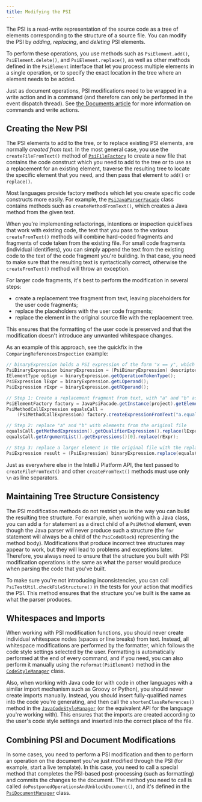 ```yaml
---
title: Modifying the PSI
---
```


The PSI is a read-write representation of the source code as a tree of elements corresponding to the structure of a source
file. You can modify the PSI by *adding*, *replacing*, and *deleting* PSI elements.

To perform these operations, you use methods such as `PsiElement.add()`, `PsiElement.delete()`, and `PsiElement.replace()`,
as well as other methods defined in the `PsiElement` interface that let you process multiple elements in a single
operation, or to specify the exact location in the tree where an element needs to be added.

Just as document operations, PSI modifications need to be wrapped in a write action and in a command (and therefore
can only be performed in the event dispatch thread). See [the Documents article](documents.md#what-are-the-rules-of-working-with-documents)
for more information on commands and write actions.


## Creating the New PSI

The PSI elements to add to the tree, or to replace existing PSI elements, are normally *created from text*.
In the most general case, you use the `createFileFromText()` method of [`PsiFileFactory`](upsource:///platform/core-api/src/com/intellij/psi/PsiFileFactory.java)
to create a new file that contains the code construct which you need to add to the tree or to use as a replacement
for an existing element, traverse the resulting tree to locate the specific element that you need, and then pass that
element to `add()` or `replace()`.

Most languages provide factory methods which let you create specific code constructs more easily. For example,
the [`PsiJavaParserFacade`](upsource:///java/java-psi-api/src/com/intellij/psi/PsiJavaParserFacade.java) class
contains methods such as `createMethodFromText()`, which creates a Java method from the given text.

When you're implementing refactorings, intentions or inspection quickfixes that work with existing code, the text that
you pass to the various `createFromText()` methods will combine hard-coded fragments and fragments of code taken from
the existing file. For small code fragments (individual identifiers), you can simply append the text from the existing
code to the text of the code fragment you're building. In that case, you need to make sure that the resulting text is 
syntactically correct, otherwise the `createFromText()` method will throw an exception. 

For larger code fragments, it's best to perform the modification in several steps: 

 * create a replacement tree fragment from text, leaving placeholders for the user code fragments;
 * replace the placeholders with the user code fragments;
 * replace the element in the original source file with the replacement tree.

This ensures that the formatting of the user code is preserved and that the modification doesn't introduce any unwanted
whitespace changes.  

As an example of this approach, see the quickfix in the `ComparingReferencesInspection` example:

```java
// binaryExpression holds a PSI expression of the form "x == y", which needs to be replaced with "x.equals(y)"
PsiBinaryExpression binaryExpression = (PsiBinaryExpression) descriptor.getPsiElement();
IElementType opSign = binaryExpression.getOperationTokenType();
PsiExpression lExpr = binaryExpression.getLOperand();
PsiExpression rExpr = binaryExpression.getROperand();

// Step 1: Create a replacement fragment from text, with "a" and "b" as placeholders
PsiElementFactory factory = JavaPsiFacade.getInstance(project).getElementFactory();
PsiMethodCallExpression equalsCall =
    (PsiMethodCallExpression) factory.createExpressionFromText("a.equals(b)", null);

// Step 2: replace "a" and "b" with elements from the original file
equalsCall.getMethodExpression().getQualifierExpression().replace(lExpr);
equalsCall.getArgumentList().getExpressions()[0].replace(rExpr);

// Step 3: replace a larger element in the original file with the replacement tree
PsiExpression result = (PsiExpression) binaryExpression.replace(equalsCall);
```

Just as everywhere else in the IntelliJ Platform API, the text passed to `createFileFromText()` and other `createFromText()`
methods must use only `\n` as line separators.


## Maintaining Tree Structure Consistency

The PSI modification methods do not restrict you in the way you can build the resulting tree structure. For example,
when working with a Java class, you can add a `for` statement as a direct child of a `PsiMethod` element, even though
the Java parser will never produce such a structure (the `for` statement will always be a child of the `PsiCodeBlock`)
representing the method body). Modifications that produce incorrect tree structures may appear to work, but they will
lead to problems and exceptions later. Therefore, you always need to ensure that the structure you built with PSI
modification operations is the same as what the parser would produce when parsing the code that you've built.

To make sure you're not introducing inconsistencies, you can call `PsiTestUtil.checkFileStructure()` in the tests for
your action that modifies the PSI. This method ensures that the structure you've built is the same as what the parser produces.


## Whitespaces and Imports

When working with PSI modification functions, you should never create individual whitespace nodes (spaces or line breaks)
from text. Instead, all whitespace modifications are performed by the formatter, which follows the code style settings
selected by the user. Formatting is automatically performed at the end of every command, and if you need, you can
also perform it manually using the `reformat(PsiElement)` method in the
[`CodeStyleManager`](upsource:///platform/core-api/src/com/intellij/psi/codeStyle/CodeStyleManager.java) class.

Also, when working with Java code (or with code in other languages with a similar import mechanism such as Groovy or Python),
you should never create imports manually. Instead, you should insert fully-qualified names into the code you're
generating, and then call the `shortenClassReferences()` method in the 
[`JavaCodeStyleManager`](upsource:///java/java-psi-api/src/com/intellij/psi/codeStyle/JavaCodeStyleManager.java)
(or the equivalent API for the language you're working with). This ensures that the imports are created according to
the user's code style settings and inserted into the correct place of the file.


## Combining PSI and Document Modifications 

In some cases, you need to perform a PSI modification and then to perform an operation on the document you've just
modified through the PSI (for example, start a live template). In this case, you need to call a special method that
completes the PSI-based post-processing (such as formatting) and commits the changes to the document. The method
you need to call is called `doPostponedOperationsAndUnblockDocument()`, and it's defined in the
[`PsiDocumentManager`](upsource:///platform/core-api/src/com/intellij/psi/PsiDocumentManager.java) class.

